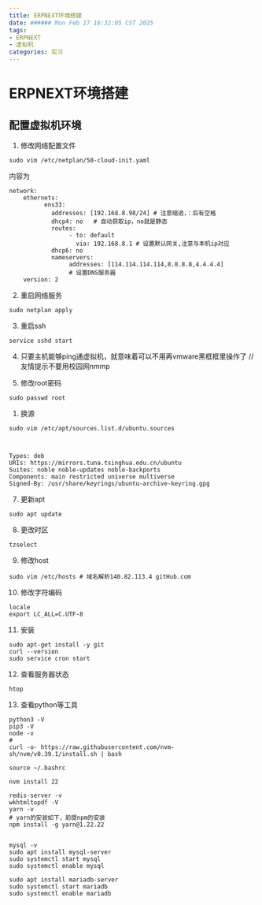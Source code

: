 ```yaml
---
title: ERPNEXT环境搭建
date: ###### Mon Feb 17 16:32:05 CST 2025
tags: 
- ERPNEXT
- 虚拟机
categories: 实习
---
```

# ERPNEXT环境搭建
## 配置虚拟机环境
1. 修改网络配置文件
```
sudo vim /etc/netplan/50-cloud-init.yaml
```
内容为
```
network:
    ethernets:
          ens33:
            addresses: [192.168.8.98/24] # 注意缩进，：后有空格
            dhcp4: no   # 自动获取ip，no就是静态
            routes:
                 - to: default
                   via: 192.168.8.1 # 设置默认网关,注意与本机ip对应
            dhcp6: no
            nameservers:
                 addresses: [114.114.114.114,8.8.8.8,4.4.4.4]
                 # 设置DNS服务器
    version: 2

```
2. 重启网络服务
```
sudo netplan apply
```
3. 重启ssh
```
service sshd start

```
4. 只要主机能够ping通虚拟机，就意味着可以不用再vmware黑框框里操作了
   //友情提示不要用校园网nmmp

5. 修改root密码
```
sudo passwd root
```

1. 换源
```
sudo vim /etc/apt/sources.list.d/ubuntu.sources



Types: deb
URIs: https://mirrors.tuna.tsinghua.edu.cn/ubuntu
Suites: noble noble-updates noble-backports
Components: main restricted universe multiverse
Signed-By: /usr/share/keyrings/ubuntu-archive-keyring.gpg

```

7. 更新apt
```
sudo apt update
```

8. 更改时区
```
tzselect
```
9. 修改host
```
sudo vim /etc/hosts # 域名解析140.82.113.4 gitHub.com
```
10. 修改字符编码
```
locale
export LC_ALL=C.UTF-8
```

11. 安装
```
sudo apt-get install -y git 
curl --version
sudo service cron start
```

12. 查看服务器状态
```
htop
```

13. 查看python等工具
```
python3 -V
pip3 -V
node -v
#
curl -o- https://raw.githubusercontent.com/nvm-sh/nvm/v0.39.1/install.sh | bash

source ~/.bashrc

nvm install 22

redis-server -v
wkhtmltopdf -V
yarn -v
# yarn的安装如下，前提npm的安装
npm install -g yarn@1.22.22


mysql -v
sudo apt install mysql-server
sudo systemctl start mysql
sudo systemctl enable mysql

sudo apt install mariadb-server
sudo systemctl start mariadb
sudo systemctl enable mariadb
```

